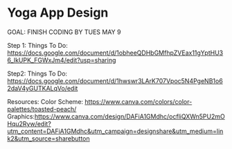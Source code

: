 # Yoga App Design
GOAL: FINISH CODING BY TUES MAY 9

Step 1: 
Things To Do: https://docs.google.com/document/d/1obheeQDHbGMfhpZVEax11gYptHU36_IkUPK_FGWxJm4/edit?usp=sharing

Step2:
Things To Do: https://docs.google.com/document/d/1hwswr3LArK707Vpoc5N4PgeNB1o62daV4yGUTKALqVo/edit

Resources: 
Color Scheme: https://www.canva.com/colors/color-palettes/toasted-peach/
Graphics:https://www.canva.com/design/DAFiA1GMdhc/ocfliQXWn5PU2mOHqu2Ryw/edit?utm_content=DAFiA1GMdhc&utm_campaign=designshare&utm_medium=link2&utm_source=sharebutton

